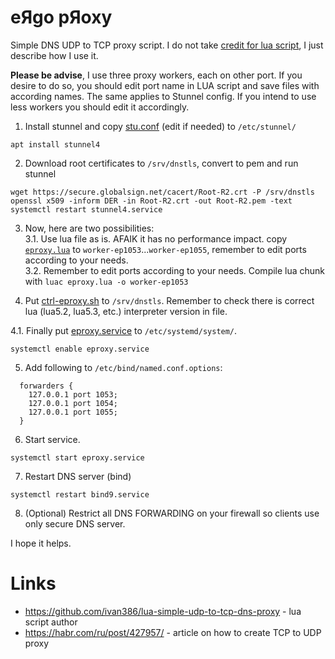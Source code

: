 # eЯgo pЯoxy
Simple DNS UDP to TCP proxy script. 
I do not take [credit for lua script](https://github.com/ivan386/lua-simple-udp-to-tcp-dns-proxy), I just describe how I use it. 

**Please be advise**, I use three proxy workers, each on other port. If you desire to do so, you should edit port name in LUA script and save files with according names. The same applies to Stunnel config. If you intend to use less workers you should edit it accordingly. 

1. Install stunnel and copy [stu.conf](https://github.com/p0rc0jet/ergoproxy/blob/master/stu.conf) (edit if needed) to `/etc/stunnel/`
```
apt install stunnel4
```

2. Download root certificates to `/srv/dnstls`, convert to pem and run stunnel
```
wget https://secure.globalsign.net/cacert/Root-R2.crt -P /srv/dnstls
openssl x509 -inform DER -in Root-R2.crt -out Root-R2.pem -text
systemctl restart stunnel4.service
```

3. Now, here are two possibilities:<br>
3.1. Use lua file as is. AFAIK it has no performance impact. copy [`eproxy.lua`](https://github.com/p0rc0jet/ergoproxy/blob/master/eproxy.lua) to `worker-ep1053`...`worker-ep1055`, remember to edit ports according to your needs.<br>
3.2. Remember to edit ports according to your needs. Compile lua chunk with `luac eproxy.lua -o worker-ep1053`

4. Put [ctrl-eproxy.sh](https://github.com/p0rc0jet/ergoproxy/blob/master/ctrl-eproxy.sh) to `/srv/dnstls`. Remember to check there is correct lua (lua5.2, lua5.3, etc.) interpreter version in file. 

4.1. Finally put [eproxy.service](https://github.com/p0rc0jet/ergoproxy/blob/master/eproxy.service) to `/etc/systemd/system/`.
```
systemctl enable eproxy.service
```

5. Add following to `/etc/bind/named.conf.options`:
```
  forwarders {
    127.0.0.1 port 1053;
    127.0.0.1 port 1054;
    127.0.0.1 port 1055;
  }
```

6. Start service.
```
systemctl start eproxy.service
```

7. Restart DNS server (bind)
```
systemctl restart bind9.service
```

8. (Optional) Restrict all DNS FORWARDING on your firewall so clients use only secure DNS server.

I hope it helps.

# Links
- https://github.com/ivan386/lua-simple-udp-to-tcp-dns-proxy - lua script author
- https://habr.com/ru/post/427957/ - article on how to create TCP to UDP proxy
